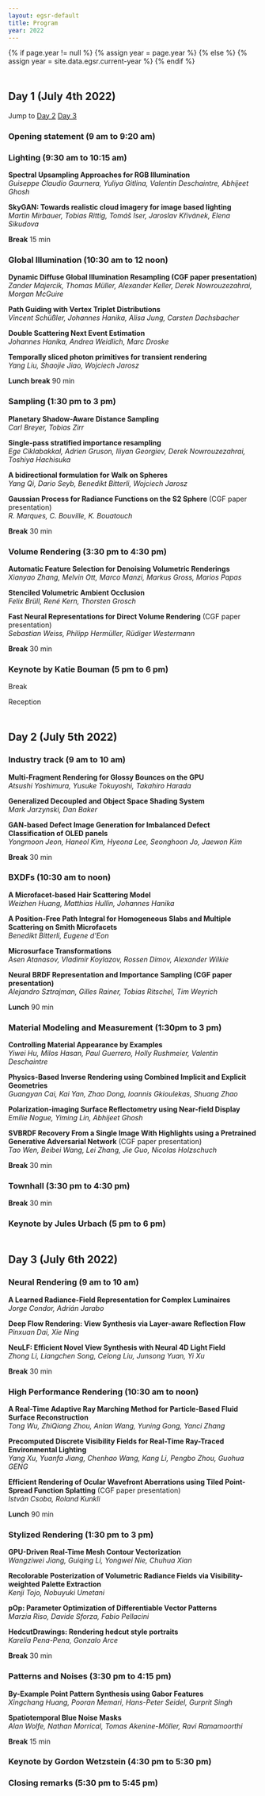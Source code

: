 ```yaml
---
layout: egsr-default
title: Program
year: 2022
---
```


{% if page.year != null %}
	{% assign year = page.year %}
{% else %}
	{% assign year = site.data.egsr.current-year %}
{% endif %}

<style>
	.entry-content p {
	    margin: 0 0 10px 20px;
	}
	h2, .h2 {
	    margin-top: 50px;
	}
</style>

## Day 1 (July 4th 2022)
Jump to <a href="#day2">Day 2</a> <a href="#day3">Day 3</a>

### Opening statement (9 am to 9:20 am)

### Lighting (9:30 am to 10:15 am)

**Spectral Upsampling Approaches for RGB Illumination**  
*Guiseppe Claudio Gaurnera, Yuliya Gitlina, Valentin Deschaintre, Abhijeet Ghosh*

**SkyGAN: Towards realistic cloud imagery for image based lighting**  
*Martin Mirbauer, Tobias Rittig, Tomáš Iser, Jaroslav Křivánek, Elena Sikudova*

**Break** 15 min

### Global Illumination (10:30 am to 12 noon)

**Dynamic Diffuse Global Illumination Resampling (CGF paper presentation)**  
*Zander Majercik, Thomas Müller, Alexander Keller, Derek Nowrouzezahrai, Morgan McGuire*

**Path Guiding with Vertex Triplet Distributions**  
*Vincent Schüßler, Johannes Hanika, Alisa Jung, Carsten Dachsbacher*

**Double Scattering Next Event Estimation**  
*Johannes Hanika, Andrea Weidlich, Marc Droske*

**Temporally sliced photon primitives for transient rendering**  
*Yang Liu, Shaojie Jiao, Wojciech Jarosz*

**Lunch break** 90 min

### Sampling (1:30 pm to 3 pm)

**Planetary Shadow-Aware Distance Sampling**  
*Carl Breyer, Tobias Zirr*

**Single-pass stratified importance resampling**  
*Ege Ciklabakkal, Adrien Gruson, Iliyan Georgiev, Derek Nowrouzezahrai, Toshiya Hachisuka*

**A bidirectional formulation for Walk on Spheres**  
*Yang Qi, Dario Seyb, Benedikt Bitterli, Wojciech Jarosz*

**Gaussian Process for Radiance Functions on the S2 Sphere** (CGF paper presentation)   
*R. Marques, C. Bouville, K. Bouatouch*

**Break** 30 min

### Volume Rendering (3:30 pm to 4:30 pm)

**Automatic Feature Selection for Denoising Volumetric Renderings**  
*Xianyao Zhang,  Melvin Ott, Marco Manzi, Markus Gross, Marios Papas*

**Stenciled Volumetric Ambient Occlusion**  
*Felix Brüll, René Kern, Thorsten Grosch*

**Fast Neural Representations for Direct Volume Rendering** (CGF paper presentation)  
*Sebastian Weiss, Philipp Hermüller, Rüdiger Westermann*

**Break** 30 min

### Keynote by Katie Bouman (5 pm to 6 pm) 

Break

Reception 

<a name="day2" />

## Day 2 (July 5th 2022)

### Industry track (9 am to 10 am)

**Multi-Fragment Rendering for Glossy Bounces on the GPU**  
*Atsushi Yoshimura, Yusuke Tokuyoshi, Takahiro Harada*

**Generalized Decoupled and Object Space Shading System**  
*Mark Jarzynski, Dan Baker*

**GAN-based Defect Image Generation for Imbalanced Defect Classification of OLED panels**  
*Yongmoon Jeon, Haneol Kim, Hyeona Lee, Seonghoon Jo, Jaewon Kim*

**Break** 30 min

### BXDFs (10:30 am to noon)

**A Microfacet-based Hair Scattering Model**  
*Weizhen Huang, Matthias Hullin, Johannes Hanika*

**A Position-Free Path Integral for Homogeneous Slabs and Multiple Scattering on Smith Microfacets**  
*Benedikt Bitterli, Eugene d'Eon*

**Microsurface Transformations**  
*Asen Atanasov, Vladimir Koylazov, Rossen Dimov, Alexander Wilkie*

**Neural BRDF Representation and Importance Sampling (CGF paper presentation)**  
*Alejandro Sztrajman, Gilles Rainer, Tobias Ritschel, Tim Weyrich*

**Lunch** 90 min

### Material Modeling and Measurement (1:30pm to 3 pm)

**Controlling Material Appearance by Examples**  
*Yiwei Hu, Milos Hasan, Paul Guerrero, Holly Rushmeier, Valentin Deschaintre*

**Physics-Based Inverse Rendering using Combined Implicit and Explicit Geometries**  
*Guangyan Cai, Kai Yan, Zhao Dong, Ioannis Gkioulekas, Shuang Zhao*

**Polarization-imaging Surface Reflectometry using Near-field Display**  
*Emilie Nogue, Yiming Lin, Abhijeet Ghosh*

**SVBRDF Recovery From a Single Image With Highlights using a Pretrained Generative Adversarial Network** (CGF paper presentation)  
*Tao Wen, Beibei Wang, Lei Zhang, Jie Guo, Nicolas Holzschuch*

**Break** 30 min

### Townhall (3:30 pm to 4:30 pm)

**Break** 30 min

### Keynote  by Jules Urbach (5 pm to 6 pm)

<a name="day3" />

## Day 3 (July 6th 2022)

### Neural Rendering (9 am to 10 am)

**A Learned Radiance-Field Representation for Complex Luminaires**  
*Jorge Condor, Adrián Jarabo*

**Deep Flow Rendering: View Synthesis via Layer-aware Reflection Flow**  
*Pinxuan Dai, Xie Ning*

**NeuLF: Efficient Novel View Synthesis with Neural 4D Light Field**  
*Zhong Li, Liangchen Song, Celong Liu, Junsong Yuan, Yi Xu*

**Break** 30 min

### High Performance Rendering (10:30 am to noon)

**A Real-Time Adaptive Ray Marching Method for Particle-Based Fluid Surface Reconstruction**  
*Tong Wu, ZhiQiang Zhou, Anlan Wang, Yuning Gong, Yanci Zhang*

**Precomputed Discrete Visibility Fields for Real-Time Ray-Traced Environmental Lighting**  
*Yang Xu, Yuanfa Jiang, Chenhao Wang, Kang Li, Pengbo Zhou, Guohua GENG*

**Efficient Rendering of Ocular Wavefront Aberrations using Tiled Point-Spread Function Splatting** (CGF paper presentation)  
*István Csoba, Roland Kunkli*

**Lunch** 90 min

### Stylized Rendering (1:30 pm to 3 pm)

**GPU-Driven Real-Time Mesh Contour Vectorization**  
*Wangziwei Jiang, Guiqing Li, Yongwei Nie, Chuhua Xian*

**Recolorable Posterization of Volumetric Radiance Fields via Visibility-weighted Palette Extraction**  
*Kenji Tojo, Nobuyuki Umetani*

**pOp: Parameter Optimization of Differentiable Vector Patterns**  
*Marzia Riso, Davide Sforza, Fabio Pellacini*

**HedcutDrawings: Rendering hedcut style portraits**  
*Karelia Pena-Pena, Gonzalo Arce*

**Break** 30 min

### Patterns and Noises (3:30 pm to 4:15 pm)

**By-Example Point Pattern Synthesis using Gabor Features**  
*Xingchang Huang, Pooran Memari,  Hans-Peter Seidel, Gurprit Singh*

**Spatiotemporal Blue Noise Masks**  
*Alan Wolfe, Nathan Morrical, Tomas Akenine-Möller, Ravi Ramamoorthi*

**Break** 15 min

### Keynote by Gordon Wetzstein (4:30 pm to 5:30 pm)

### Closing remarks (5:30 pm to 5:45 pm)


### 